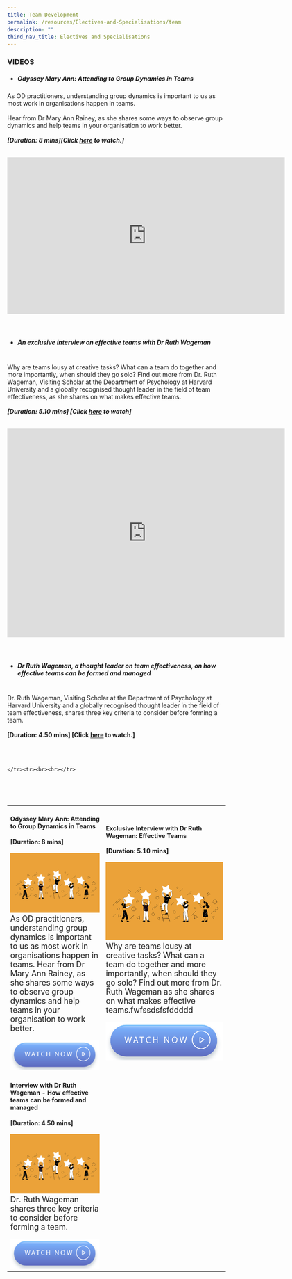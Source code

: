 ```yaml
---
title: Team Development
permalink: /resources/Electives-and-Specialisations/team
description: ""
third_nav_title: Electives and Specialisations
---
```

### VIDEOS 
* ##### Odyssey Mary Ann: Attending to Group Dynamics in Teams<br>
As OD practitioners, understanding group dynamics is important to us as most work in organisations happen in teams. <br><br>
Hear from Dr Mary Ann Rainey, as she shares some ways to observe group dynamics and help teams in your organisation to work better. </br><br>***[Duration: 8 mins][Click [here](https://vimeo.com/130939928) to watch.]*** <br><br><div class="bp-vimeo"><iframe src="https://player.vimeo.com/video/130939928?h=7a0db1b030" width="640" height="360" frameborder="0" allow="autoplay; fullscreen; picture-in-picture" allowfullscreen></iframe></div><br><br>
* #####  An exclusive interview on effective teams with Dr Ruth Wageman<br><br>
Why are teams lousy at creative tasks? What can a team do together and more importantly, when should they go solo? Find out more from Dr. Ruth Wageman, Visiting Scholar at the Department of Psychology at Harvard University and a globally recognised thought leader in the field of team effectiveness, as she shares on what makes effective teams. <br><br>***[Duration: 5.10 mins] [Click [here](https://vimeo.com/39463182) to watch]***<br><br><div class="bp-vimeo"><iframe src="https://player.vimeo.com/video/39463182?h=b72ba33113" width="640" height="480" frameborder="0" allow="autoplay; fullscreen; picture-in-picture" allowfullscreen></iframe></div><br><br>
* ##### Dr Ruth Wageman, a thought leader on team effectiveness, on how effective teams can be formed and managed<br><br>
Dr. Ruth Wageman, Visiting Scholar at the Department of Psychology at Harvard University and a globally recognised thought leader in the field of team effectiveness, shares three key criteria to consider before forming a team. <br><br>**[Duration:  4.50 mins] [Click [here](https://vimeo.com/39463181) to watch.]**<br><br>

<table>
<tr><td><h4>Odyssey Mary Ann: Attending to Group Dynamics in Teams</h4><strong>[Duration: 8 mins] </strong><br><br>
	    <img src="/images/Employee%20Engagement.jpg" alt="employee engagement" width="550"><br><font size="4">As OD practitioners, understanding group dynamics is important to us as most work in organisations happen in teams. 
Hear from Dr Mary Ann Rainey, as she shares some ways to observe group dynamics and help teams in your organisation to work better.</font><br><br><a href="https://vimeo.com/130939928 "> <img src="/images/Button%20-%20Watch%20now.jpg" alt="watch now button"></a></td>
   <td><h4>Exclusive Interview with Dr Ruth Wageman: Effective Teams</h4><strong>[Duration: 5.10 mins] </strong><br><br>
	    <img src="/images/Employee%20Engagement.jpg" alt="employee engagement" width="550"><br><font size="4">Why are teams lousy at creative tasks? What can a team do together and more importantly, when should they go solo? Find out more from Dr. Ruth Wageman as she shares on what makes effective teams.fwfssdsfsfddddd </font><br><br><a href="https://vimeo.com/130939928 "> <img src="/images/Button%20-%20Watch%20now.jpg" alt="watch now button"></a></td>

	</tr><tr><br><br></tr>
  <tr><td><h4>Interview with Dr Ruth Wageman - How effective teams can be formed and managed</h4><strong>[Duration: 4.50 mins] </strong><br><br>
	    <img src="/images/Employee%20Engagement.jpg" alt="employee engagement" width="550"><br><font size="4">Dr. Ruth Wageman shares three key criteria to consider before forming a team. </font><br><br><a href="https://vimeo.com/39463181"> <img src="/images/Button%20-%20Watch%20now.jpg" alt="watch now button"></a></td>


  </tr>
</table>